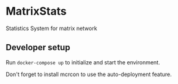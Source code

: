 # MatrixStats

Statistics System for matrix network

## Developer setup

Run `docker-compose up` to initialize and start the environment.

Don't forget to install mcrcon to use the auto-deployment feature.
